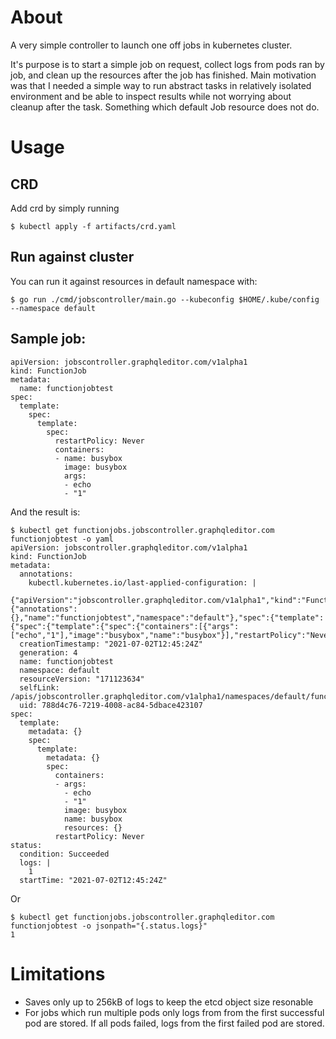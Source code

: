 # About
A very simple controller to launch one off jobs in kubernetes cluster.

It's purpose is to start a simple job on request, collect logs from pods ran by job, and clean up the resources after the job has finished. Main motivation was that I needed a simple way to run abstract tasks in relatively isolated environment and be able to inspect results while not worrying about cleanup after the task. Something which default Job resource does not do.

# Usage

## CRD

Add crd by simply running

```
$ kubectl apply -f artifacts/crd.yaml
```

## Run against cluster

You can run it against resources in default namespace with:

```
$ go run ./cmd/jobscontroller/main.go --kubeconfig $HOME/.kube/config --namespace default
```


## Sample job:

```
apiVersion: jobscontroller.graphqleditor.com/v1alpha1
kind: FunctionJob
metadata:
  name: functionjobtest
spec:
  template:
    spec:
      template:
        spec:
          restartPolicy: Never
          containers:
          - name: busybox
            image: busybox
            args:
            - echo
            - "1"
```

And the result is:
```
$ kubectl get functionjobs.jobscontroller.graphqleditor.com functionjobtest -o yaml
apiVersion: jobscontroller.graphqleditor.com/v1alpha1
kind: FunctionJob
metadata:
  annotations:
    kubectl.kubernetes.io/last-applied-configuration: |
      {"apiVersion":"jobscontroller.graphqleditor.com/v1alpha1","kind":"FunctionJob","metadata":{"annotations":{},"name":"functionjobtest","namespace":"default"},"spec":{"template":{"spec":{"template":{"spec":{"containers":[{"args":["echo","1"],"image":"busybox","name":"busybox"}],"restartPolicy":"Never"}}}}}}
  creationTimestamp: "2021-07-02T12:45:24Z"
  generation: 4
  name: functionjobtest
  namespace: default
  resourceVersion: "171123634"
  selfLink: /apis/jobscontroller.graphqleditor.com/v1alpha1/namespaces/default/functionjobs/functionjobtest
  uid: 788d4c76-7219-4008-ac84-5dbace423107
spec:
  template:
    metadata: {}
    spec:
      template:
        metadata: {}
        spec:
          containers:
          - args:
            - echo
            - "1"
            image: busybox
            name: busybox
            resources: {}
          restartPolicy: Never
status:
  condition: Succeeded
  logs: |
    1
  startTime: "2021-07-02T12:45:24Z"
```
Or
```
$ kubectl get functionjobs.jobscontroller.graphqleditor.com functionjobtest -o jsonpath="{.status.logs}"
1
```

# Limitations
* Saves only up to 256kB of logs to keep the etcd object size resonable
* For jobs which run multiple pods only logs from from the first successful pod are stored. If all pods failed, logs from the first failed pod are stored.

